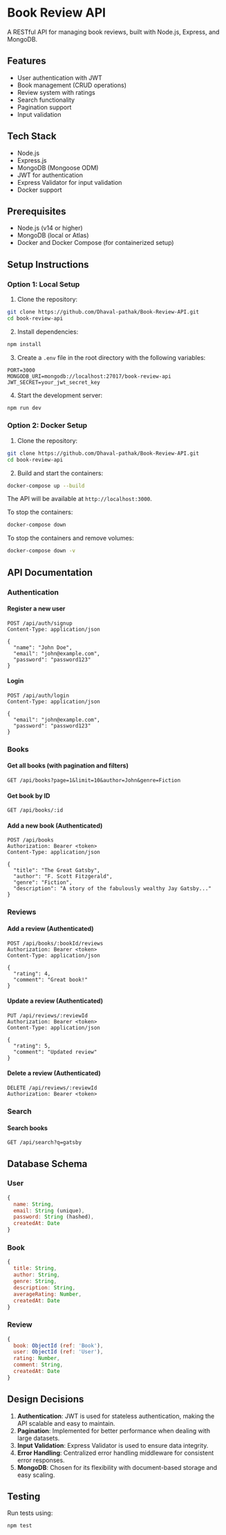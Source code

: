 # Book Review API

A RESTful API for managing book reviews, built with Node.js, Express, and MongoDB.

## Features

- User authentication with JWT
- Book management (CRUD operations)
- Review system with ratings
- Search functionality
- Pagination support
- Input validation

## Tech Stack

- Node.js
- Express.js
- MongoDB (Mongoose ODM)
- JWT for authentication
- Express Validator for input validation
- Docker support

## Prerequisites

- Node.js (v14 or higher)
- MongoDB (local or Atlas)
- Docker and Docker Compose (for containerized setup)

## Setup Instructions

### Option 1: Local Setup

1. Clone the repository:
```bash
git clone https://github.com/Dhaval-pathak/Book-Review-API.git
cd book-review-api
```

2. Install dependencies:
```bash
npm install
```

3. Create a `.env` file in the root directory with the following variables:
```
PORT=3000
MONGODB_URI=mongodb://localhost:27017/book-review-api
JWT_SECRET=your_jwt_secret_key
```

4. Start the development server:
```bash
npm run dev
```

### Option 2: Docker Setup

1. Clone the repository:
```bash
git clone https://github.com/Dhaval-pathak/Book-Review-API.git
cd book-review-api
```

2. Build and start the containers:
```bash
docker-compose up --build
```

The API will be available at `http://localhost:3000`.

To stop the containers:
```bash
docker-compose down
```

To stop the containers and remove volumes:
```bash
docker-compose down -v
```

## API Documentation

### Authentication

#### Register a new user
```http
POST /api/auth/signup
Content-Type: application/json

{
  "name": "John Doe",
  "email": "john@example.com",
  "password": "password123"
}
```

#### Login
```http
POST /api/auth/login
Content-Type: application/json

{
  "email": "john@example.com",
  "password": "password123"
}
```

### Books

#### Get all books (with pagination and filters)
```http
GET /api/books?page=1&limit=10&author=John&genre=Fiction
```

#### Get book by ID
```http
GET /api/books/:id
```

#### Add a new book (Authenticated)
```http
POST /api/books
Authorization: Bearer <token>
Content-Type: application/json

{
  "title": "The Great Gatsby",
  "author": "F. Scott Fitzgerald",
  "genre": "Fiction",
  "description": "A story of the fabulously wealthy Jay Gatsby..."
}
```

### Reviews

#### Add a review (Authenticated)
```http
POST /api/books/:bookId/reviews
Authorization: Bearer <token>
Content-Type: application/json

{
  "rating": 4,
  "comment": "Great book!"
}
```

#### Update a review (Authenticated)
```http
PUT /api/reviews/:reviewId
Authorization: Bearer <token>
Content-Type: application/json

{
  "rating": 5,
  "comment": "Updated review"
}
```

#### Delete a review (Authenticated)
```http
DELETE /api/reviews/:reviewId
Authorization: Bearer <token>
```

### Search

#### Search books
```http
GET /api/search?q=gatsby
```

## Database Schema

### User
```javascript
{
  name: String,
  email: String (unique),
  password: String (hashed),
  createdAt: Date
}
```

### Book
```javascript
{
  title: String,
  author: String,
  genre: String,
  description: String,
  averageRating: Number,
  createdAt: Date
}
```

### Review
```javascript
{
  book: ObjectId (ref: 'Book'),
  user: ObjectId (ref: 'User'),
  rating: Number,
  comment: String,
  createdAt: Date
}
```

## Design Decisions

1. **Authentication**: JWT is used for stateless authentication, making the API scalable and easy to maintain.
2. **Pagination**: Implemented for better performance when dealing with large datasets.
3. **Input Validation**: Express Validator is used to ensure data integrity.
4. **Error Handling**: Centralized error handling middleware for consistent error responses.
5. **MongoDB**: Chosen for its flexibility with document-based storage and easy scaling.

## Testing

Run tests using:
```bash
npm test
```
